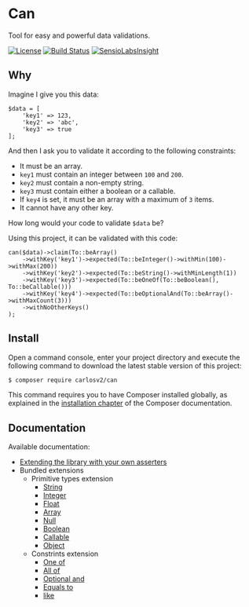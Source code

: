 # Can

Tool for easy and powerful data validations.

[![License](https://poser.pugx.org/carlosv2/can/license)](https://packagist.org/packages/carlosv2/can)
[![Build Status](https://travis-ci.org/carlosV2/Can.svg?branch=master)](https://travis-ci.org/carlosV2/Can)
[![SensioLabsInsight](https://insight.sensiolabs.com/projects/bc563f45-525d-4862-adaf-149bc06578b3/mini.png)](https://insight.sensiolabs.com/projects/bc563f45-525d-4862-adaf-149bc06578b3)

## Why

Imagine I give you this data:

```
$data = [
	'key1' => 123,
	'key2' => 'abc',
	'key3' => true
];
```

And then I ask you to validate it according to the following constraints:

- It must be an array.
- `key1` must contain an integer between `100` and `200`.
- `key2` must contain a non-empty string.
- `key3` must contain either a boolean or a callable.
- If `key4` is set, it must be an array with a maximum of `3` items.
- It cannot have any other key.

How long would your code to validate `$data` be?

Using this project, it can be validated with this code:

```
can($data)->claim(To::beArray()
    ->withKey('key1')->expected(To::beInteger()->withMin(100)->withMax(200))
    ->withKey('key2')->expected(To::beString()->withMinLength(1))
    ->withKey('key3')->expected(To::beOneOf(To::beBoolean(), To::beCallable()))
    ->withKey('key4')->expected(To::beOptionalAnd(To::beArray()->withMaxCount(3)))
    ->withNoOtherKeys()
);
```

## Install

Open a command console, enter your project directory and execute the
following command to download the latest stable version of this project:

```bash
$ composer require carlosv2/can
```

This command requires you to have Composer installed globally, as explained
in the [installation chapter](https://getcomposer.org/doc/00-intro.md)
of the Composer documentation.

## Documentation

Available documentation:

- [Extending the library with your own asserters](https://github.com/carlosV2/Can/blob/master/docs/extending.md)
- Bundled extensions
  - Primitive types extension
    - [String](https://github.com/carlosV2/Can/blob/master/docs/PrimitiveTypesExtension/string.md)
    - [Integer](https://github.com/carlosV2/Can/blob/master/docs/PrimitiveTypesExtension/integer.md)
    - [Float](https://github.com/carlosV2/Can/blob/master/docs/PrimitiveTypesExtension/float.md)
    - [Array](https://github.com/carlosV2/Can/blob/master/docs/PrimitiveTypesExtension/array.md)
    - [Null](https://github.com/carlosV2/Can/blob/master/docs/PrimitiveTypesExtension/null.md)
    - [Boolean](https://github.com/carlosV2/Can/blob/master/docs/PrimitiveTypesExtension/boolean.md)
    - [Callable](https://github.com/carlosV2/Can/blob/master/docs/PrimitiveTypesExtension/callable.md)
    - [Object](https://github.com/carlosV2/Can/blob/master/docs/PrimitiveTypesExtension/object.md)
  - Constrints extension
    - [One of](https://github.com/carlosV2/Can/blob/master/docs/ConstraintsExtension/one_of.md)
    - [All of](https://github.com/carlosV2/Can/blob/master/docs/ConstraintsExtension/all_of.md)
    - [Optional and](https://github.com/carlosV2/Can/blob/master/docs/ConstraintsExtension/optional_and.md)
    - [Equals to](https://github.com/carlosV2/Can/blob/master/docs/ConstraintsExtension/equals_to.md)
    - [like](https://github.com/carlosV2/Can/blob/master/docs/ConstraintsExtension/like.md)
